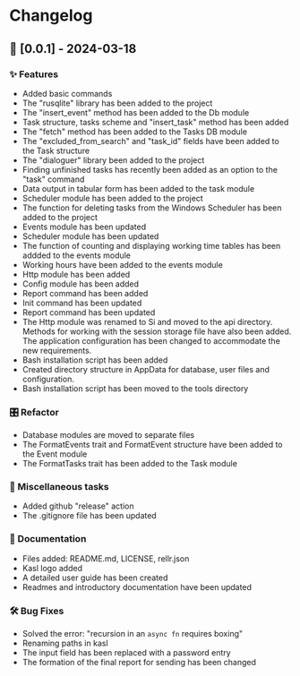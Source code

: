 # Changelog

## 🎉 [0.0.1] - 2024-03-18

### ✨ Features

- Added basic commands
- The "rusqlite" library has been added to the project
- The "insert_event" method has been added to the Db module
- Task structure, tasks scheme and "insert_task" method has been added
- The "fetch" method has been added to the Tasks DB module
- The "excluded_from_search" and "task_id" fields have been added to the Task structure
- The "dialoguer" library been added to the project
- Finding unfinished tasks has recently been added as an option to the "task" command
- Data output in tabular form has been added to the task module
- Scheduler module has been added to the project
- The function for deleting tasks from the Windows Scheduler has been added to the project
- Events module has been updated
- Scheduler module has been updated
- The function of counting and displaying working time tables has been addded to the events module
- Working hours have been added to the events module
- Http module has been added
- Config module has been added
- Report command has been added
- Init command has been updated
- Report command has been updated
- The Http module was renamed to Si and moved to the api directory. Methods for working with the session storage file have also been added. The application configuration has been changed to accommodate the new requirements.
- Bash installation script has been added
- Created directory structure in AppData for database, user files and configuration.
- Bash installation script has been moved to the tools directory

### 🎛️ Refactor

- Database modules are moved to separate files
- The FormatEvents trait and FormatEvent structure have been added to the Event module
- The FormatTasks trait has been added to the Task module

### 🎲 Miscellaneous tasks

- Added github "release" action
- The .gitignore file has been updated

### 📖 Documentation

- Files added: README.md, LICENSE, rellr.json
- Kasl logo added
- A detailed user guide has been created
- Readmes and introductory documentation have been updated

### 🛠️ Bug Fixes

- Solved the error: "recursion in an `async fn` requires boxing"
- Renaming paths in kasl
- The input field has been replaced with a password entry
- The formation of the final report for sending has been changed

